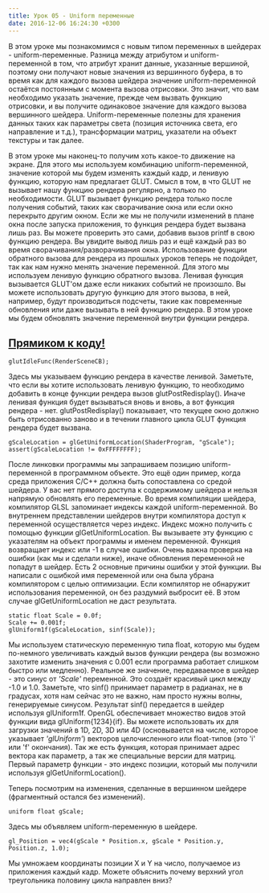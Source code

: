 ```yaml
---
title: Урок 05 - Uniform переменные
date: 2016-12-06 16:24:30 +0300
---
```


В этом уроке мы познакомимся с новым типом переменных в шейдерах - uniform-переменные. Разница между атрибутом и uniform-переменной в том, что атрибут хранит данные, указанные вершиной, поэтому они получают новые значения из вершинного буфера, в то время как для каждого вызова шейдера значение uniform-переменной остаётся постоянным с момента вызова отрисовки. Это значит, что вам необходимо указать значение, прежде чем вызвать функцию отрисовки, и вы получите одинаковое значение для каждого вызова вершинного шейдера. Uniform-переменные полезны для хранения данных таких как параметры света (позиция источника света, его направление и т.д.), трансформации матриц, указатели на объект текстуры и так далее.

В этом уроке мы наконец-то получим хоть какое-то движение на экране. Для этого мы используем комбинацию uniform-переменной, значение которой мы будем изменять каждый кадр, и ленивую функцию, которую нам предлагает GLUT. Смысл в том, в что GLUT не вызывает нашу функцию рендера регулярно, а только по необходимости. GLUT вызывает функцию рендера только после получения событий, таких как сворачивание окна или если окно перекрыто другим окном. Если же мы не получили изменений в плане окна после запуска приложения, то функция рендера будет вызвана лишь раз. Вы можете проверить это сами, добавив вызов printf в свою функцию рендера. Вы увидите вывод лишь раз и ещё каждый раз во время сворачивания/разворачивания окна. Использование функции обратного вызова для рендера из прошлых уроков теперь не подойдет, так как нам нужно менять значение переменной. Для этого мы используем ленивую функцию обратного вызова. Ленивая функция вызывается GLUT'ом даже если никаких событий не произошло. Вы можете использовать другую функцию для этого вызова, в ней, например, будут производиться подсчеты, такие как повременные обновления или даже вызывать в ней функцию рендера. В этом уроке мы будем обновлять значение переменной внутри функции рендера.

## [Прямиком к коду!](https://github.com/triplepointfive/ogldev/tree/master/tutorial05)

    glutIdleFunc(RenderSceneCB);

Здесь мы указываем функцию рендера в качестве ленивой. Заметьте, что если вы хотите использовать ленивую функцию, то необходимо добавить в конце функции рендера вызов glutPostRedisplay(). Иначе ленивая функция будет вызываться вновь и вновь, а вот функция рендера - нет. glutPostRedisplay() показывает, что текущее окно должно быть отрисованно заново и в течении главного цикла GLUT функция рендера будет вызвана.

    gScaleLocation = glGetUniformLocation(ShaderProgram, "gScale");
    assert(gScaleLocation != 0xFFFFFFFF);

После линковки программы мы запрашиваем позицию uniform-переменной в программном объекте. Это ещё один пример, когда среда приложения C/C++ должна быть сопоставлена со средой шейдера. У вас нет прямого доступа к содержимому шейдера и нельзя напрямую обновлять его переменные. Во время компиляции шейдера, компилятор GLSL запоминает индексы каждой uniform-переменной. Во внутреннем представлении шейдеров внутри компилятора доступ к переменной осуществляется через индекс. Индекс можно получить с помощью функции glGetUniformLocation. Вы вызываете эту функцию с указателям на объект программы и именем переменной. Функция возвращает индекс или -1 в случае ошибки. Очень важна проверка на ошибки (как мы и сделали ниже), иначе обновления переменной не попадут в шейдер. Есть 2 основные причины ошибки у этой функции. Вы написали с ошибкой имя переменной или она была убрана компилятором с целью оптимизации. Если компилятор не обнаружит использования переменной, он без раздумий выбросит её. В этом случае glGetUniformLocation не даст результата.

    static float Scale = 0.0f;
    Scale += 0.001f;
    glUniform1f(gScaleLocation, sinf(Scale));

Мы используем статическую переменную типа float, которую мы будем по-немного увеличивать каждый вызов функции рендера (вы возможно захотите изменить значения с 0.001 если программа работает слишком быстро или медленно). Реальное же значение, передаваемое в шейдер - это синус от *'Scale'* переменной. Это создаёт красивый цикл между -1.0 и 1.0. Заметьте, что sinf() принимает параметр в радианах, не в градусах, хотя нам сейчас это не важно, нам просто нужны волны, генерируемые синусом. Результат sinf() передается в шейдер используя glUniform1f. OpenGL обеспечивает множество видов этой функции вида glUniform{1234}{if}. Вы можете использовать их для загрузки значений в 1D, 2D, 3D или 4D (основывается на числе, которое указывает *'glUniform'*) векторов целочисленного или float-типов (это 'i' или 'f' окончания). Так же есть функция, которая принимает адрес вектора как параметр, а так же специальные версии для матриц. Первый параметр функции - это индекс позиции, который мы получили используя glGetUniformLocation().

Теперь посмотрим на изменения, сделанные в вершинном шейдере (фрагментный остался без изменений).

    uniform float gScale;

Здесь мы объявляем uniform-переменную в шейдере.

    gl_Position = vec4(gScale * Position.x, gScale * Position.y, Position.z, 1.0);

Мы умножаем координаты позиции X и Y на число, получаемое из приложения каждый кадр. Можете объяснить почему верхний угол треугольника половину цикла направлен вниз?
